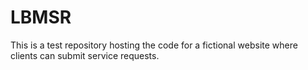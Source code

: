 # LBMSR
This is a test repository hosting the code for a fictional website where clients can submit service requests.
